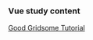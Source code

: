 ### Vue study content

[Good Gridsome Tutorial](https://snipcart.com/blog/vuejs-graphql-airtable-example)